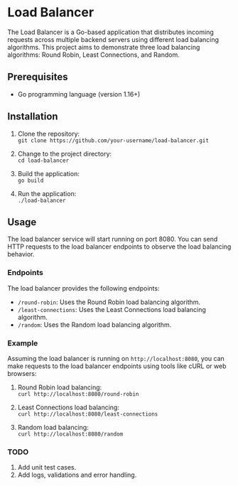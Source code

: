 
# Load Balancer

The Load Balancer is a Go-based application that distributes incoming requests across multiple backend servers using different load balancing algorithms. This project aims to demonstrate three load balancing algorithms: Round Robin, Least Connections, and Random.

## Prerequisites

- Go programming language (version 1.16+)

## Installation

1. Clone the repository: \
`git clone https://github.com/your-username/load-balancer.git`

2. Change to the project directory:\
   `cd load-balancer`

3. Build the application:\
`go build`

4. Run the application: \
`./load-balancer`

## Usage

The load balancer service will start running on port 8080. You can send HTTP requests to the load balancer endpoints to observe the load balancing behavior.

### Endpoints

The load balancer provides the following endpoints:

- `/round-robin`: Uses the Round Robin load balancing algorithm.
- `/least-connections`: Uses the Least Connections load balancing algorithm.
- `/random`: Uses the Random load balancing algorithm.

### Example

Assuming the load balancer is running on `http://localhost:8080`, you can make requests to the load balancer endpoints using tools like cURL or web browsers:

1. Round Robin load balancing:\
`curl http://localhost:8080/round-robin`

2. Least Connections load balancing:\
`curl http://localhost:8080/least-connections`

3. Random load balancing:\
`curl http://localhost:8080/random`

### TODO

1. Add unit test cases.
2. Add logs, validations and error handling.



